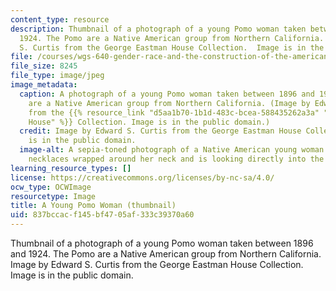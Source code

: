 ```yaml
---
content_type: resource
description: Thumbnail of a photograph of a young Pomo woman taken between 1896 and
  1924. The Pomo are a Native American group from Northern California. Image by Edward
  S. Curtis from the George Eastman House Collection.  Image is in the public domain.
file: /courses/wgs-640-gender-race-and-the-construction-of-the-american-west-fall-2014/837bccacf145bf4705af333c39370a60_wgs-640f14-th.jpg
file_size: 8245
file_type: image/jpeg
image_metadata:
  caption: A photograph of a young Pomo woman taken between 1896 and 1924. The Pomo
    are a Native American group from Northern California. (Image by Edward S. Curtis
    from the {{% resource_link "d5aa1b70-1b1d-483c-bcea-588435262a3a" "George Eastman
    House" %}} Collection. Image is in the public domain.)
  credit: Image by Edward S. Curtis from the George Eastman House Collection. Image
    is in the public domain.
  image-alt: A sepia-toned photograph of a Native American young woman.  She has beaded
    necklaces wrapped around her neck and is looking directly into the camera.
learning_resource_types: []
license: https://creativecommons.org/licenses/by-nc-sa/4.0/
ocw_type: OCWImage
resourcetype: Image
title: A Young Pomo Woman (thumbnail)
uid: 837bccac-f145-bf47-05af-333c39370a60
---
```

Thumbnail of a photograph of a young Pomo woman taken between 1896 and 1924. The Pomo are a Native American group from Northern California. Image by Edward S. Curtis from the George Eastman House Collection.  Image is in the public domain.